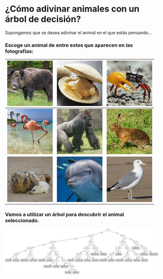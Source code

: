 # ¿Cómo adivinar animales con un árbol de decisión?

Supongamos que se desea adivinar el animal en el que estás pensando...

### Escoge un animal de entre estos que aparecen en las fotografías:

![](pics/boar.jpg)     | ![](pics/clam.jpg)     | ![](pics/crab.jpg)
-----------------------|------------------------|----------------------
![](pics/flamingo.jpg) | ![](pics/gorilla.jpg)  | ![](pics/hare.jpg)
![](pics/seal.jpg)     | ![](pics/dolphin.jpg)  | ![](pics/seagull.jpg)


### Vamos a utilizar un árbol para descubrir el animal seleccionado.

![](pics/tree.png)

